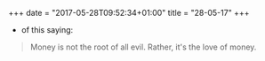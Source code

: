 +++
date = "2017-05-28T09:52:34+01:00"
title = "28-05-17"
+++

* of this saying:

> Money is not the root of all evil. Rather, it's the love of money.

